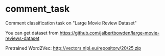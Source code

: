 # comment_task
Comment classification task on "Large Movie Review Dataset"


You can get dataset from https://github.com/jalbertbowden/large-movie-reviews-dataset

Pretrained Word2Vec: http://vectors.nlpl.eu/repository/20/25.zip
